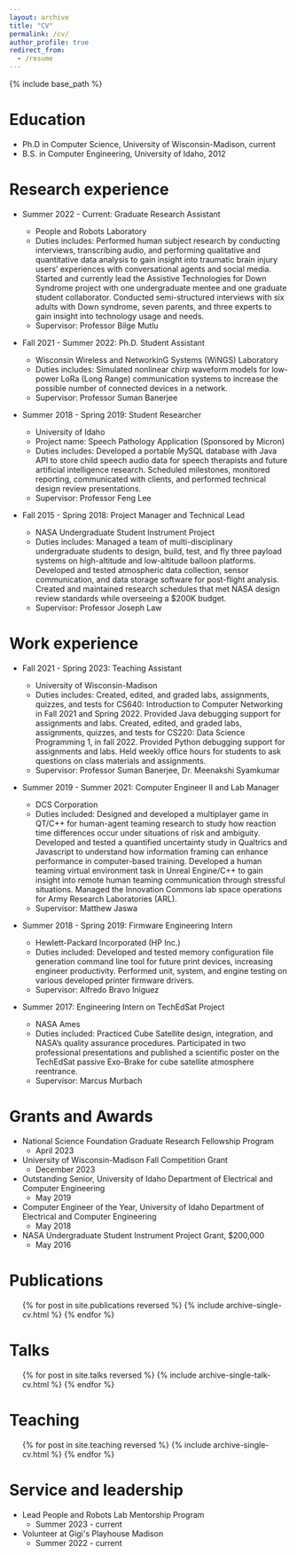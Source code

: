 ```yaml
---
layout: archive
title: "CV"
permalink: /cv/
author_profile: true
redirect_from:
  - /resume
---
```


{% include base_path %}

Education
======
* Ph.D in Computer Science, University of Wisconsin-Madison, current
* B.S. in Computer Engineering, University of Idaho, 2012

Research experience
======
* Summer 2022 - Current: Graduate Research Assistant
  * People and Robots Laboratory
  * Duties includes: Performed human subject research by conducting interviews, transcribing audio, and performing qualitative and quantitative data analysis to gain insight into traumatic brain injury users’ experiences with conversational agents and social media. Started and currently lead the Assistive Technologies for Down Syndrome project with one undergraduate mentee and one graduate student collaborator. Conducted semi-structured interviews with six adults with Down syndrome, seven parents, and three experts to gain insight into technology usage and needs.
  * Supervisor: Professor Bilge Mutlu

* Fall 2021 - Summer 2022: Ph.D. Student Assistant
    * Wisconsin Wireless and NetworkinG Systems (WiNGS) Laboratory
    * Duties includes: Simulated nonlinear chirp waveform models for low-power LoRa (Long Range) communication systems to increase the possible number of connected devices in a network.
    * Supervisor: Professor Suman Banerjee

* Summer 2018 - Spring 2019: Student Researcher
    * University of Idaho
    * Project name: Speech Pathology Application (Sponsored by Micron)
    * Duties includes: Developed a portable MySQL database with Java API to store child speech audio data for speech therapists and future artificial intelligence research. Scheduled milestones, monitored reporting, communicated with clients, and performed technical design review presentations.
    * Supervisor: Professor Feng Lee

* Fall 2015 - Spring 2018: Project Manager and Technical Lead
    * NASA Undergraduate Student Instrument Project
    * Duties includes: Managed a team of multi-disciplinary undergraduate students to design, build, test, and fly three payload systems on high-altitude and low-altitude balloon platforms. Developed and tested atmospheric data collection, sensor communication, and data storage software for post-flight analysis. Created and maintained research schedules that met NASA design review standards while overseeing a $200K budget.
    * Supervisor: Professor Joseph Law   

Work experience
======
* Fall 2021 - Spring 2023: Teaching Assistant
  * University of  Wisconsin-Madison
  * Duties includes: Created, edited, and graded labs, assignments, quizzes, and tests for CS640: Introduction to Computer Networking in Fall 2021 and Spring 2022. Provided Java debugging support for assignments and labs. Created, edited, and graded labs, assignments, quizzes, and tests for CS220: Data Science Programming 1, in fall 2022. Provided Python debugging support for assignments and labs. Held weekly office hours for students to ask questions on class materials and assignments.
  * Supervisor: Professor Suman Banerjee, Dr. Meenakshi Syamkumar

* Summer 2019 - Summer 2021: Computer Engineer II and Lab Manager
  * DCS Corporation
  * Duties included: Designed and developed a multiplayer game in QT/C++ for human-agent teaming research to study how reaction time differences occur under situations of risk and ambiguity. Developed and tested a quantified uncertainty study in Qualtrics and Javascript to understand how information framing can enhance performance in computer-based training. Developed a human teaming virtual environment task in Unreal Engine/C++ to gain insight into remote human teaming communication through stressful situations. Managed the Innovation Commons lab space operations for Army Research Laboratories (ARL).
  * Supervisor: Matthew Jaswa

* Summer 2018 - Spring 2019: Firmware Engineering Intern
  * Hewlett-Packard Incorporated (HP Inc.)
  * Duties included: Developed and tested memory configuration file generation command line tool for future print devices, increasing engineer productivity. Performed unit, system, and engine testing on various developed printer firmware drivers.
  * Supervisor: Alfredo Bravo Iniguez

* Summer 2017: Engineering Intern on TechEdSat Project
    * NASA Ames
    * Duties included: Practiced Cube Satellite design, integration, and NASA’s quality assurance procedures. Participated in two professional presentations and published a scientific poster on the TechEdSat passive Exo-Brake for cube satellite atmosphere reentrance.
    * Supervisor: Marcus Murbach

Grants and Awards
======
* National Science Foundation Graduate Research Fellowship Program
    * April 2023
* University of Wisconsin-Madison Fall Competition Grant
    * December 2023
* Outstanding Senior, University of Idaho Department of Electrical and Computer Engineering
    * May 2019
* Computer Engineer of the Year, University of Idaho Department of Electrical and Computer Engineering
    * May 2018
* NASA Undergraduate Student Instrument Project Grant, $200,000
    * May 2016

Publications
======
  <ul>{% for post in site.publications reversed %}
    {% include archive-single-cv.html %}
  {% endfor %}</ul>

Talks
======
  <ul>{% for post in site.talks reversed %}
    {% include archive-single-talk-cv.html  %}
  {% endfor %}</ul>

Teaching
======
  <ul>{% for post in site.teaching reversed %}
    {% include archive-single-cv.html %}
  {% endfor %}</ul>

Service and leadership
======
* Lead People and Robots Lab Mentorship Program
    * Summer 2023 - current
* Volunteer at Gigi's Playhouse Madison
    * Summer 2022 -  current
